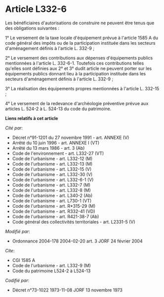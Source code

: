 # Article L332-6

Les bénéficiaires d'autorisations de construire ne peuvent être tenus que des obligations suivantes :

1° Le versement de la taxe locale d'équipement prévue à l'article 1585 A du code général des impôts ou de la participation
instituée dans les secteurs d'aménagement définis à l'article L. 332-9 ;

2° Le versement des contributions aux dépenses d'équipements publics mentionnées à l'article L. 332-6-1. Toutefois ces
contributions telles qu'elles sont définies aux 2° et 3° dudit article ne peuvent porter sur les équipements publics donnant
lieu à la participation instituée dans les secteurs d'aménagement définis à l'article L. 332-9 ;

3° La réalisation des équipements propres mentionnées à l'article L. 332-15 ;

4° Le versement de la redevance d'archéologie préventive prévue aux articles L. 524-2 à L. 524-13 du code du patrimoine.

**Liens relatifs à cet article**

_Cité par_:

  - Décret n°91-1201 du 27 novembre 1991 - art. ANNEXE (V)
  - Arrêté du 10 juin 1996 - art. ANNEXE I (VT)
  - Arrêté du 13 mars 1986 - art. 3 (Ab)
  - Code de l'environnement - art. L332-27 (VT)
  - Code de l'urbanisme - art. L332-12 (M)
  - Code de l'urbanisme - art. L332-13 (M)
  - Code de l'urbanisme - art. L332-15 (V)
  - Code de l'urbanisme - art. L332-30 (V)
  - Code de l'urbanisme - art. L332-6-1 (V)
  - Code de l'urbanisme - art. L332-7 (M)
  - Code de l'urbanisme - art. L332-8 (M)
  - Code de l'urbanisme - art. L340-2 (Ab)
  - Code de l'urbanisme - art. L730-1 (VT)
  - Code de l'urbanisme - art. R*315-29 (M)
  - Code de l'urbanisme - art. R332-41 (VD)
  - Code de l'urbanisme - art. R421-38-7 (Ab)
  - Code général des collectivités territoriales - art. L2331-5 (V)

_Modifié par_:

  - Ordonnance 2004-178 2004-02-20 art. 3 JORF 24 février 2004

_Cite_:

  - CGI 1585 A
  - Code de l'urbanisme - art. L332-9 (M)
  - Code du patrimoine L524-2 à L524-13

_Codifié par_:

  - Décret n°73-1022 1973-11-08 JORF 13 novembre 1973
